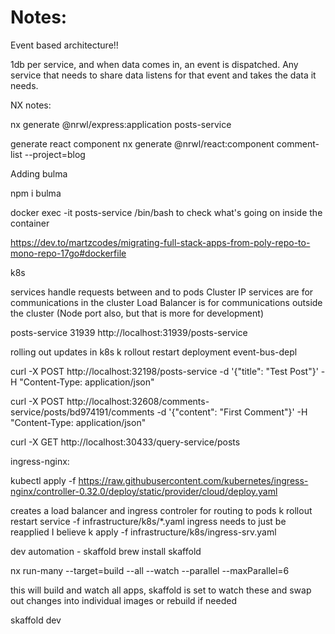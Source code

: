 # Notes:

Event based architecture!!

1db per service, and when data comes in, an event is dispatched. Any service that needs to share data listens for that event and takes the data it needs.

NX notes:

nx generate @nrwl/express:application posts-service

generate react component nx generate @nrwl/react:component comment-list --project=blog

Adding bulma

npm i bulma

docker exec -it posts-service /bin/bash to check what's going on inside the container

https://dev.to/martzcodes/migrating-full-stack-apps-from-poly-repo-to-mono-repo-17go#dockerfile


k8s

services handle requests between and to pods
Cluster IP services are for communications in the cluster
Load Balancer is for communications outside the cluster (Node port also, but that is more for development)

posts-service 31939
http://localhost:31939/posts-service


rolling out updates in k8s
k rollout restart deployment event-bus-depl

curl -X POST http://localhost:32198/posts-service -d '{"title": "Test Post"}' -H "Content-Type: application/json"

curl -X POST http://localhost:32608/comments-service/posts/bd974191/comments -d '{"content": "First Comment"}' -H "Content-Type: application/json"

curl -X GET http://localhost:30433/query-service/posts

ingress-nginx:

kubectl apply -f https://raw.githubusercontent.com/kubernetes/ingress-nginx/controller-0.32.0/deploy/static/provider/cloud/deploy.yaml

creates a load balancer and ingress controler for routing to pods
k rollout restart service -f infrastructure/k8s/*.yaml
ingress needs to just be reapplied I believe
k apply -f infrastructure/k8s/ingress-srv.yaml

dev automation - skaffold
brew install skaffold

nx run-many --target=build --all --watch --parallel --maxParallel=6

this will build and watch all apps, skaffold is set to watch these and swap out changes into individual images or rebuild if needed

skaffold dev
